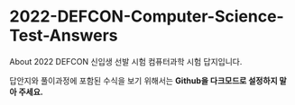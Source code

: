 # 2022-DEFCON-Computer-Science-Test-Answers
About 2022 DEFCON 신입생 선발 시험 컴퓨터과학 시험 답지입니다.

답안지와 풀이과정에 포함된 수식을 보기 위해서는 **Github을 다크모드로 설정하지 말아 주세요.**
